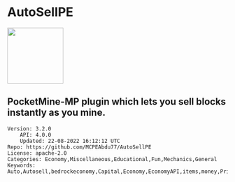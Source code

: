 # AutoSellPE
<img src="https://raw.githubusercontent.com/MCPEAbdu77/AutoSellPE/c8ef2e7f42608058c4f0c2181aebf688c8af65d3/icon.png" width="128" height="128" />

## PocketMine-MP plugin which lets you sell blocks instantly as you mine.
```properties
Version: 3.2.0
    API: 4.0.0
    Updated: 22-08-2022 16:12:12 UTC
Repo: https://github.com/MCPEAbdu77/AutoSellPE
License: apache-2.0
Categories: Economy,Miscellaneous,Educational,Fun,Mechanics,General
Keywords: Auto,Autosell,bedrockeconomy,Capital,Economy,EconomyAPI,items,money,Prison,Sell
```